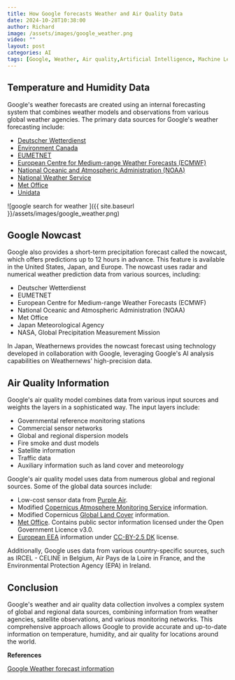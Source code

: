 ```yaml
---
title: How Google forecasts Weather and Air Quality Data
date: 2024-10-28T10:38:00
author: Richard
image: /assets/images/google_weather.png
video: ""
layout: post
categories: AI
tags: [Google, Weather, Air quality,Artificial Intelligence, Machine Learning, Business, how Google works]
---
```

## Temperature and Humidity Data

Google's weather forecasts are created using an internal forecasting system that combines weather models and observations from various global weather agencies. The primary data sources for Google's weather forecasting include:

- [Deutscher Wetterdienst](https://www.dwd.de/DE/Home/home_node.html)
- [Environment Canada](https://weather.gc.ca/)
- [EUMETNET](https://www.eumetnet.eu/)
- [European Centre for Medium-range Weather Forecasts (ECMWF)](https://www.ecmwf.int/)
- [National Oceanic and Atmospheric Administration (NOAA)](https://www.noaa.gov/)
- [National Weather Service](https://www.weather.gov/)
- [Met Office](https://www.metoffice.gov.uk/)
- [Unidata](https://www.unidata.ucar.edu/)

![google search for weather ]({{ site.baseurl }}/assets/images/google_weather.png)

## Google Nowcast

Google also provides a short-term precipitation forecast called the nowcast, which offers predictions up to 12 hours in advance. This feature is available in the United States, Japan, and Europe. The nowcast uses radar and numerical weather prediction data from various sources, including:

- Deutscher Wetterdienst
- EUMETNET
- European Centre for Medium-range Weather Forecasts (ECMWF)
- National Oceanic and Atmospheric Administration (NOAA)
- Met Office
- Japan Meteorological Agency
- NASA, Global Precipitation Measurement Mission

In Japan, Weathernews provides the nowcast forecast using technology developed in collaboration with Google, leveraging Google's AI analysis capabilities on Weathernews' high-precision data.

## Air Quality Information

Google's air quality model combines data from various input sources and weights the layers in a sophisticated way. The input layers include:

- Governmental reference monitoring stations
- Commercial sensor networks
- Global and regional dispersion models
- Fire smoke and dust models
- Satellite information
- Traffic data
- Auxiliary information such as land cover and meteorology

Google's air quality model uses data from numerous global and regional sources. Some of the global data sources include:

- Low-cost sensor data from [Purple Air](https://www.purpleair.com/).
- Modified [Copernicus Atmosphere Monitoring Service](https://www.ecmwf.int/en/forecasts/dataset/cams-global-reanalysis) information.
- Modified Copernicus [Global Land Cover](https://zenodo.org/record/3243509#.ZDpcqHZBxdh) information.
- [Met Office](https://www.metoffice.gov.uk/research/approach/modelling-systems/unified-model). Contains public sector information licensed under the Open Government Licence v3.0.
- [European EEA](https://www.eea.europa.eu/themes/air) information under [CC-BY-2.5 DK](https://creativecommons.org/licenses/by/2.5/dk/deed.en_GB) license.

Additionally, Google uses data from various country-specific sources, such as IRCEL - CELINE in Belgium, Air Pays de la Loire in France, and the Environmental Protection Agency (EPA) in Ireland.

## Conclusion

Google's weather and air quality data collection involves a complex system of global and regional data sources, combining information from weather agencies, satellite observations, and various monitoring networks. This comprehensive approach allows Google to provide accurate and up-to-date information on temperature, humidity, and air quality for locations around the world.

**References**

[Google Weather forecast information]( https://support.google.com/websearch/answer/13687874?hl=en)
